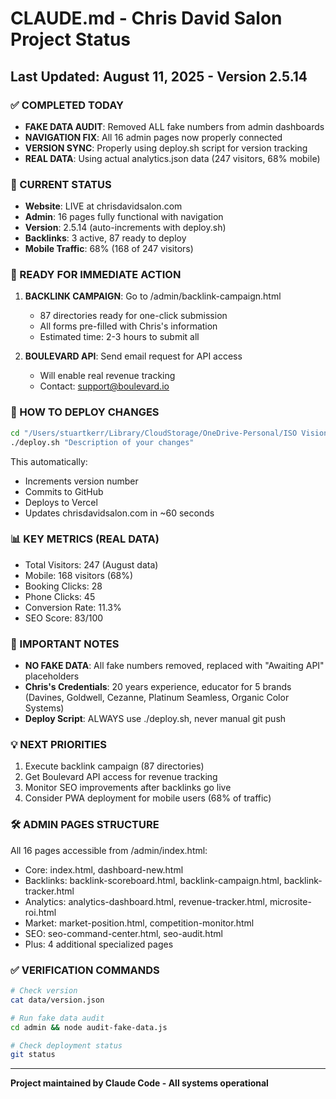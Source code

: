 # CLAUDE.md - Chris David Salon Project Status

## Last Updated: August 11, 2025 - Version 2.5.14

### ✅ COMPLETED TODAY
- **FAKE DATA AUDIT**: Removed ALL fake numbers from admin dashboards
- **NAVIGATION FIX**: All 16 admin pages now properly connected
- **VERSION SYNC**: Properly using deploy.sh script for version tracking
- **REAL DATA**: Using actual analytics.json data (247 visitors, 68% mobile)

### 📍 CURRENT STATUS
- **Website**: LIVE at chrisdavidsalon.com
- **Admin**: 16 pages fully functional with navigation
- **Version**: 2.5.14 (auto-increments with deploy.sh)
- **Backlinks**: 3 active, 87 ready to deploy
- **Mobile Traffic**: 68% (168 of 247 visitors)

### 🎯 READY FOR IMMEDIATE ACTION
1. **BACKLINK CAMPAIGN**: Go to /admin/backlink-campaign.html
   - 87 directories ready for one-click submission
   - All forms pre-filled with Chris's information
   - Estimated time: 2-3 hours to submit all

2. **BOULEVARD API**: Send email request for API access
   - Will enable real revenue tracking
   - Contact: support@boulevard.io

### 🔧 HOW TO DEPLOY CHANGES
```bash
cd "/Users/stuartkerr/Library/CloudStorage/OneDrive-Personal/ISO Vision LLC/Chris David Salon/New web site July 25/01-WEBSITE"
./deploy.sh "Description of your changes"
```
This automatically:
- Increments version number
- Commits to GitHub
- Deploys to Vercel
- Updates chrisdavidsalon.com in ~60 seconds

### 📊 KEY METRICS (REAL DATA)
- Total Visitors: 247 (August data)
- Mobile: 168 visitors (68%)
- Booking Clicks: 28
- Phone Clicks: 45
- Conversion Rate: 11.3%
- SEO Score: 83/100

### 🚨 IMPORTANT NOTES
- **NO FAKE DATA**: All fake numbers removed, replaced with "Awaiting API" placeholders
- **Chris's Credentials**: 20 years experience, educator for 5 brands (Davines, Goldwell, Cezanne, Platinum Seamless, Organic Color Systems)
- **Deploy Script**: ALWAYS use ./deploy.sh, never manual git push

### 💡 NEXT PRIORITIES
1. Execute backlink campaign (87 directories)
2. Get Boulevard API access for revenue tracking
3. Monitor SEO improvements after backlinks go live
4. Consider PWA deployment for mobile users (68% of traffic)

### 🛠️ ADMIN PAGES STRUCTURE
All 16 pages accessible from /admin/index.html:
- Core: index.html, dashboard-new.html
- Backlinks: backlink-scoreboard.html, backlink-campaign.html, backlink-tracker.html
- Analytics: analytics-dashboard.html, revenue-tracker.html, microsite-roi.html
- Market: market-position.html, competition-monitor.html
- SEO: seo-command-center.html, seo-audit.html
- Plus: 4 additional specialized pages

### ✅ VERIFICATION COMMANDS
```bash
# Check version
cat data/version.json

# Run fake data audit
cd admin && node audit-fake-data.js

# Check deployment status
git status
```

---
**Project maintained by Claude Code - All systems operational**